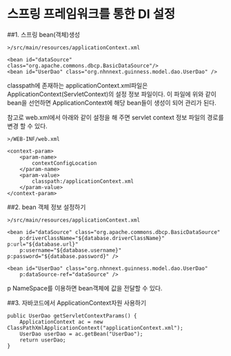# 스프링 프레임워크를 통한 DI 설정

##1. 스프링 bean(객체)생성

`>/src/main/resources/applicationContext.xml`

    <bean id="dataSource" class="org.apache.commons.dbcp.BasicDataSource"/>
    <bean id="UserDao" class="org.nhnnext.guinness.model.dao.UserDao" />

classpath에 존재하는 applicationContext.xml파일은 ApplicationContext(ServletContext)의 설정 정보 파일이다. 이 파일에 위와 같이 bean을 선언하면 ApplicationContext에 해당 bean들이 생성이 되어 관리가 된다. 

참고로 web.xml에서 아래와 같이 설정을 해 주면 servlet context 정보 파일의 경로를 변경 할 수 있다.

`>/WEB-INF/web.xml`

	<context-param>
		<param-name>
		    contextConfigLocation
		</param-name>
		<param-value>
            classpath:/applicationContext.xml
        </param-value>
	</context-param>

##2. bean 객체 정보 설정하기

`>/src/main/resources/applicationContext.xml`

    <bean id="dataSource" class="org.apache.commons.dbcp.BasicDataSource"
        p:driverClassName="${database.driverClassName}" p:url="${database.url}"
        p:username="${database.username}" p:password="${database.password}" />
    
    <bean id="UserDao" class="org.nhnnext.guinness.model.dao.UserDao"
        p:dataSource-ref="dataSource" />

p NameSpace를 이용하면 bean객체에 값을 전달할 수 있다. 

##3. 자바코드에서 ApplicationContext자원 사용하기

    public UserDao getServletContextParams() {
        ApplicationContext ac = new ClassPathXmlApplicationContext("applicationContext.xml");
        UserDao userDao = ac.getBean("UserDao");
        return userDao;
    }